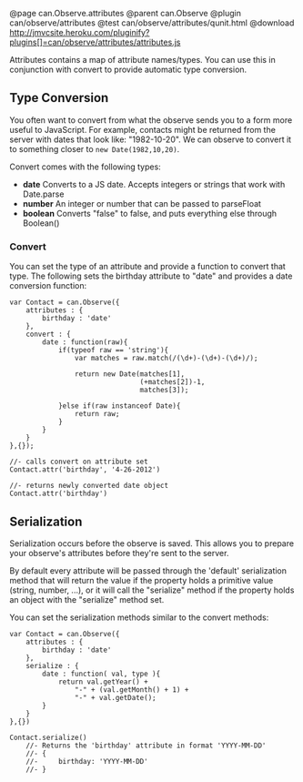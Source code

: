 @page can.Observe.attributes
@parent can.Observe
@plugin can/observe/attributes
@test can/observe/attributes/qunit.html
@download http://jmvcsite.heroku.com/pluginify?plugins[]=can/observe/attributes/attributes.js

Attributes contains a map of attribute names/types. You can use this in conjunction with 
convert to provide automatic type conversion.

## Type Conversion

You often want to convert from what the observe sends you to a form more useful to JavaScript. 
For example, contacts might be returned from the server with dates that look like: "1982-10-20". 
We can observe to convert it to something closer to `new Date(1982,10,20)`.

Convert comes with the following types:

- __date__ Converts to a JS date. Accepts integers or strings that work with Date.parse
- __number__ An integer or number that can be passed to parseFloat
- __boolean__ Converts "false" to false, and puts everything else through Boolean()

### Convert

You can set the type of an attribute and provide a function to convert that type. 
The following sets the birthday attribute to "date" and provides a date conversion function:

	var Contact = can.Observe({
		attributes : {
			birthday : 'date'
		},
		convert : {
			date : function(raw){
				if(typeof raw == 'string'){
					var matches = raw.match(/(\d+)-(\d+)-(\d+)/);
					
					return new Date(matches[1], 
							        (+matches[2])-1, 
								    matches[3]);
								
				}else if(raw instanceof Date){
					return raw;
				}
			}
		}
	},{});

	//- calls convert on attribute set
	Contact.attr('birthday', '4-26-2012') 
	
	//- returns newly converted date object
	Contact.attr('birthday') 

## Serialization

Serialization occurs before the observe is saved. This allows you to prepare your observe's
attributes before they're sent to the server.

By default every attribute will be passed through the 'default' serialization method 
that will return the value if the property holds a primitive value (string, number, ...), 
or it will call the "serialize" method if the property holds an object with the "serialize" method set.

You can set the serialization methods similar to the convert methods:

	var Contact = can.Observe({
		attributes : { 
			birthday : 'date'
		},
		serialize : {
			date : function( val, type ){
				return val.getYear() + 
					"-" + (val.getMonth() + 1) + 
					"-" + val.getDate(); 
			}
		}
	},{})
	
	Contact.serialize()
		//- Returns the 'birthday' attribute in format 'YYYY-MM-DD'
		//- {
		//- 	birthday: 'YYYY-MM-DD'
		//- }